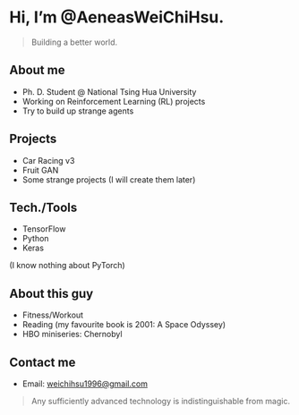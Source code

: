 # Hi, I’m @AeneasWeiChiHsu. 

> Building a better world.

## About me

- Ph. D. Student @ National Tsing Hua University
- Working on Reinforcement Learning (RL) projects
- Try to build up strange agents

## Projects

- Car Racing v3
- Fruit GAN
- Some strange projects (I will create them later)

## Tech./Tools

- TensorFlow
- Python
- Keras

(I know nothing about PyTorch)

## About this guy

- Fitness/Workout
- Reading (my favourite book is 2001: A Space Odyssey)
- HBO miniseries: Chernobyl

## Contact me

- Email: weichihsu1996@gmail.com

> Any sufficiently advanced technology is indistinguishable from magic.



<!---
AeneasWeiChiHsu/AeneasWeiChiHsu is a ✨ special ✨ repository because its `README.md` (this file) appears on your GitHub profile.
You can click the Preview link to take a look at your changes.
--->
